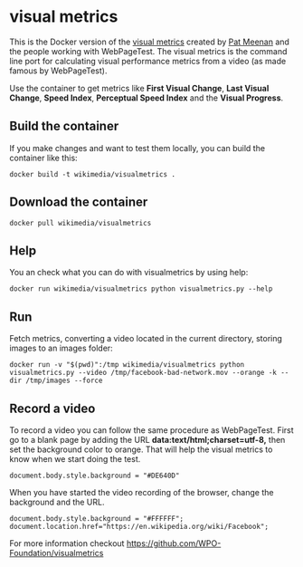 # visual metrics

This is the Docker version of the [visual metrics](https://github.com/WPO-Foundation/visualmetrics) created by [Pat Meenan](https://twitter.com/patmeenan) and the people working with WebPageTest. The visual metrics is the command line port for calculating visual performance metrics from a video (as made famous by WebPageTest).

Use the container to get metrics like **First Visual Change**,
**Last Visual Change**, **Speed Index**, **Perceptual Speed Index** and the
**Visual Progress**.

## Build the container
If you make changes and want to test them locally, you can build the container like this:
```
docker build -t wikimedia/visualmetrics .
```

## Download the container
```
docker pull wikimedia/visualmetrics
```

## Help
You an check what you can do with visualmetrics by using help:
```
docker run wikimedia/visualmetrics python visualmetrics.py --help
```

## Run
Fetch metrics, converting a video located in the current directory, storing images to an images folder:
```
docker run -v "$(pwd)":/tmp wikimedia/visualmetrics python visualmetrics.py --video /tmp/facebook-bad-network.mov --orange -k --dir /tmp/images --force
```

## Record a video
To record a video you can follow the same procedure as WebPageTest. First go to a blank page by adding the URL **data:text/html;charset=utf-8,** then set the background color to orange. That will help the visual metrics to know when we start doing the test.

```
document.body.style.background = "#DE640D"
```

When you have started the video recording of the browser, change the background and the URL.
```
document.body.style.background = "#FFFFFF"; document.location.href="https://en.wikipedia.org/wiki/Facebook";
```

For more information checkout https://github.com/WPO-Foundation/visualmetrics
